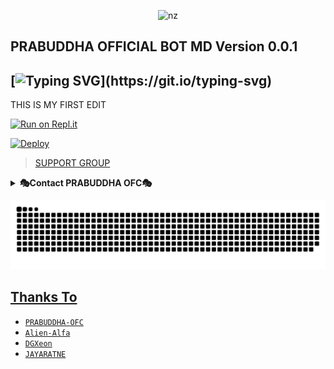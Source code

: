 <p align="center">
<img src="https://i.imgur.com/SdZFgwU.jpeg" alt="nz" width="350"/>
</p>

## PRABUDDHA OFFICIAL BOT MD   Version 0.0.1
  
## [![Typing SVG](https://readme-typing-svg.herokuapp.com?font=Rockstar-ExtraBold&color=F33A6A&lines=WELCOME+TO+PRABUDDHA+BOT+MD.;POWERED+BY:+PRABUDDHA+OFFICIAL+TEAM;CREATED+BY:+MR+PRABUDDHA+PAHANSARA;MR:+PRABUDDHA+OFC;💕Sewwandi♡+Prabuddha;)](https://git.io/typing-svg)

THIS IS MY FIRST EDIT 

[![Run on Repl.it](https://repl.it/badge/github/quiec/whatsAlfa)](http://replit.com/@Jayarathne-technical/Nila-Bot)

[![Deploy](https://www.herokucdn.com/deploy/button.svg)](https://heroku.com/deploy)
</div>

> [SUPPORT GROUP](https://chat.whatsapp.com/)

<!-- More Details -->
<b><details><summary>🎭Contact PRABUDDHA OFC🎭</summary></b>

## ```Connect With Me```
<p align="center">
<a href="https://wa.me/94774155960"><img src="https://www.svgrepo.com/show/122874/whatsapp.svg" width="100"/>
</p>

</details>

<p align="center">
<img src="https://github.com/Platane/snk/raw/output/github-contribution-grid-snake.svg" alt="nz" width="700"/>
</p>


## Thanks To
* [`PRABUDDHA-OFC`](https://github.com/PRABUDDHA-OFFICIAL/)
* [`Alien-Alfa`](https://github.com/Alien-Alfa)
* [`DGXeon`](https://github.com/DGXeon)
* [`JAYARATNE`](https://github.com/thiricana)
	
	
<div align="center">
	
